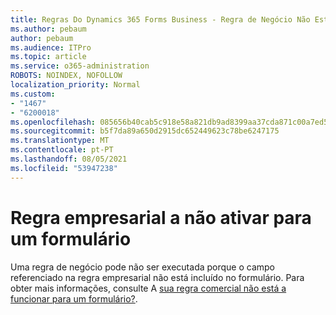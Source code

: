 ```yaml
---
title: Regras Do Dynamics 365 Forms Business - Regra de Negócio Não Está a Funcionar para um Formulário
ms.author: pebaum
author: pebaum
ms.audience: ITPro
ms.topic: article
ms.service: o365-administration
ROBOTS: NOINDEX, NOFOLLOW
localization_priority: Normal
ms.custom:
- "1467"
- "6200018"
ms.openlocfilehash: 085656b40cab5c918e58a821db9ad8399aa37cda871c00a7ed51411c4b733576
ms.sourcegitcommit: b5f7da89a650d2915dc652449623c78be6247175
ms.translationtype: MT
ms.contentlocale: pt-PT
ms.lasthandoff: 08/05/2021
ms.locfileid: "53947238"
---
```

# <a name="business-rule-not-firing-for-a-form"></a>Regra empresarial a não ativar para um formulário

Uma regra de negócio pode não ser executada porque o campo referenciado na regra empresarial não está incluído no formulário. Para obter mais informações, consulte A [sua regra comercial não está a funcionar para um formulário?](https://docs.microsoft.com/powerapps/maker/model-driven-apps/create-business-rules-recommendations-apply-logic-form#is-your-business-rule-not-firing-for-a-form).
